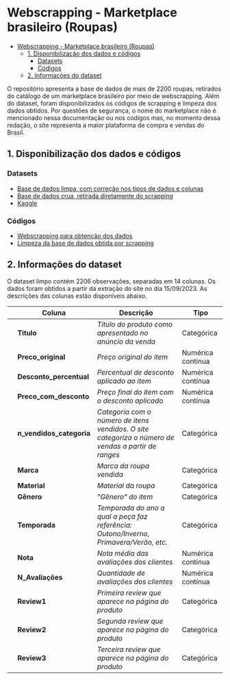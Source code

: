 # Webscrapping - Marketplace brasileiro (Roupas)

- [Webscrapping - Marketplace brasileiro (Roupas)](#webscrapping---marketplace-brasileiro-roupas)
  - [1. Disponibilização dos dados e códigos](#1-disponibilização-dos-dados-e-códigos)
    - [Datasets](#datasets)
    - [Códigos](#códigos)
  - [2. Informações do dataset](#2-informações-do-dataset)


O repositório apresenta a base de dados de mais de 2200 roupas, retirados do catálogo de um marketplace brasileiro por meio de webscrapping. Além do dataset, foram disponibilizados os códigos de scrapping e limpeza dos dados obtidos.
Por questões de segurança, o nome do marketplace não é mencionado nessa documentação ou nos códigos mas, no momento dessa redação, o site representa a maior plataforma de compra e vendas do Brasil.

## 1. Disponibilização dos dados e códigos

### Datasets
- [Base de dados limpa, com correção nos tipos de dados e colunas](dataset_roupas_marketplacebr_limpo.csv)
- [Base de dados crua, retirada diretamente do scrapping](scrapping_roupas_marketplace.csv)
- [Kaggle](https://www.kaggle.com/datasets/ulissescastro/brazil-clothing-marketplace-dataset)

### Códigos
- [Webscrapping para obtenção dos dados](webscrapper.ipynb)
- [Limpeza da base de dados obtida por scrapping](limpeza-dataset.ipynb)

## 2. Informações do dataset

O dataset limpo contém 2206 observações, separadas em 14 colunas. Os dados foram obtidos a partir da extração do site no dia 15/09/2023. As descrições das colunas estão disponíveis abaixo.

|   | **Coluna**               | **Descrição**                                                                                       | **Tipo**          |
|---|--------------------------|-----------------------------------------------------------------------------------------------------|-------------------|
|   | **Titulo**               | _Título do produto como apresentado no anúncio da venda_                                            | Categórica        |
|   | **Preco_original**       | _Preço original do item_                                                                            | Numérica contínua |
|   | **Desconto_percentual**  | _Percentual de desconto aplicado ao item_                                                           | Numérica contínua |
|   | **Preco_com_desconto**   | _Preço final do item com o desconto aplicado_                                                       | Numérica contínua |
|   | **n_vendidos_categoria** | _Categoria com o número de itens vendidos. O site categoriza o número de vendas a partir de ranges_ | Categórica        |
|   | **Marca**                | _Marca da roupa vendida_                                                                            | Categórica        |
|   | **Material**             | _Material da roupa_                                                                                 | Categórica        |
|   | **Gênero**               | _"Gênero" do item_                                                                                  | Categórica        |
|   | **Temporada**            | _Temporada do ano a qual a peça faz referência: Outono/Inverno, Primavera/Verão, etc._              | Categórica        |
|   | **Nota**                 | _Nota média das avaliações dos clientes_                                                            | Numérica contínua |
|   | **N_Avaliações**         | _Quantidade de avaliações dos clientes_                                                             | Numérica contínua |
|   | **Review1**              | _Primeira review que aparece na página do produto_                                                  | Categórica        |
|   | **Review2**              | _Segunda review que aparece na página do produto_                                                   | Categórica        |
|   | **Review3**              | _Terceira review que aparece na página do produto_                                                  | Categórica        |